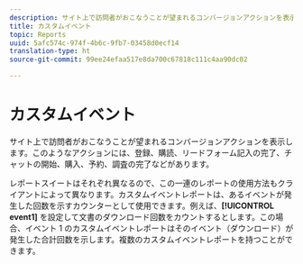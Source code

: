 ```yaml
---
description: サイト上で訪問者がおこなうことが望まれるコンバージョンアクションを表示します。このようなアクションには、登録、購読、リードフォーム記入の完了、チャットの開始、購入、予約、調査の完了などがあります。
title: カスタムイベント
topic: Reports
uuid: 5afc574c-974f-4b6c-9fb7-03458d0ecf14
translation-type: ht
source-git-commit: 99ee24efaa517e8da700c67818c111c4aa90dc02

---
```



# カスタムイベント

サイト上で訪問者がおこなうことが望まれるコンバージョンアクションを表示します。このようなアクションには、登録、購読、リードフォーム記入の完了、チャットの開始、購入、予約、調査の完了などがあります。

レポートスイートはそれぞれ異なるので、この一連のレポートの使用方法もクライアントによって異なります。カスタムイベントレポートは、あるイベントが発生した回数を示すカウンターとして使用できます。例えば、**[!UICONTROL event1]** を設定して文書のダウンロード回数をカウントするとします。この場合、イベント 1 のカスタムイベントレポートはそのイベント（ダウンロード）が発生した合計回数を示します。複数のカスタムイベントレポートを持つことができます。
